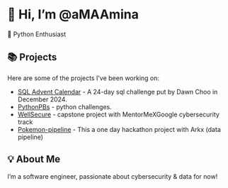 # 👋 Hi, I’m @aMAAmina  
🌱 Python Enthusiast  

## 📚 Projects  
Here are some of the projects I've been working on:  
- [SQL Advent Calendar](https://github.com/aMAAmina/SQLAdventCalendar2024) - A 24-day sql challenge put by Dawn Choo in December 2024.
- [PythonPBs](https://github.com/aMAAmina/PythonPBs) - python challenges.
- [WellSecure](https://github.com/aMAAmina/WellSecure) - capstone project with MentorMeXGoogle cybersecurity track
- [Pokemon-pipeline](https://github.com/aMAAmina/pokemon-pipeline) - This a one day hackathon project with Arkx (data pipeline)
## 💡 About Me  
I’m a software engineer, passionate about cybersecurity & data for now!  

<!---
aMAAmina/aMAAmina is a ✨ special ✨ repository because its `README.md` (this file) appears on your GitHub profile.
You can click the Preview link to take a look at your changes.
--->
